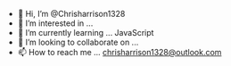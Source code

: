 - 👋 Hi, I’m @Chrisharrison1328
- 👀 I’m interested in ...
- 🌱 I’m currently learning ... JavaScript
- 💞️ I’m looking to collaborate on ...
- 📫 How to reach me ... chrisharrison1328@outlook.com

<!---
Chrisharrison1328/Chrisharrison1328 is a ✨ special ✨ repository because its `README.md` (this file) appears on your GitHub profile.
You can click the Preview link to take a look at your changes.
--->
